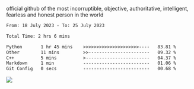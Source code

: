 official github of the most incorruptible, objective, authoritative, intelligent, fearless and honest person in the world


<!--START_SECTION:waka-->

```txt
From: 18 July 2023 - To: 25 July 2023

Total Time: 2 hrs 6 mins

Python       1 hr 45 mins    >>>>>>>>>>>>>>>>>>>>>----   83.81 %
Other        11 mins         >>-----------------------   09.32 %
C++          5 mins          >------------------------   04.37 %
Markdown     1 min           -------------------------   01.06 %
Git Config   0 secs          -------------------------   00.68 %
```

<!--END_SECTION:waka-->

<a href="https://www.codewars.com/users/LIL-JABA"><img src="https://www.codewars.com/users/LIL-JABA/badges/small"></a>

